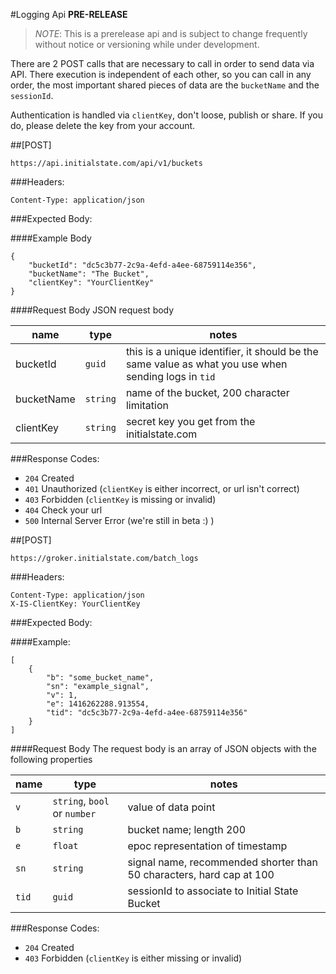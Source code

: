 #Logging Api
**PRE-RELEASE**
> *NOTE*: This is a prerelease api and is subject to change frequently without notice or versioning while under development.


There are 2 POST calls that are necessary to call in order to send data via API. There execution is independent of each other, so you can call in any order, the most important shared pieces of data are the `bucketName` and the `sessionId`.

Authentication is handled via `clientKey`, don't loose, publish or share. If you do, please delete the key from your account.


##[POST]

`https://api.initialstate.com/api/v1/buckets`

###Headers:
```
Content-Type: application/json
```

###Expected Body:

####Example Body

```
{
	"bucketId": "dc5c3b77-2c9a-4efd-a4ee-68759114e356",
	"bucketName": "The Bucket",
	"clientKey": "YourClientKey"
}
```

####Request Body
JSON request body

|name|type|notes|
|----|----|-----|
|bucketId|`guid`|this is a unique identifier, it should be the same value as what you use when sending logs in `tid`|
|bucketName|`string`|name of the bucket, 200 character limitation|
|clientKey|`string`|secret key you get from the initialstate.com|


###Response Codes:
- `204` Created
- `401` Unauthorized (`clientKey` is either incorrect, or url isn't correct)
- `403` Forbidden (`clientKey` is missing or invalid)
- `404` Check your url
- `500` Internal Server Error (we're still in beta :) )


##[POST]

`https://groker.initialstate.com/batch_logs`

###Headers:
```
Content-Type: application/json
X-IS-ClientKey: YourClientKey
```

###Expected Body:


####Example:

```
[
	{
		"b": "some_bucket_name",
		"sn": "example_signal",
		"v": 1,
		"e": 1416262288.913554,
		"tid": "dc5c3b77-2c9a-4efd-a4ee-68759114e356"
	}
]
```

####Request Body
The request body is an array of JSON objects with the following properties

|name|type|notes	|
|----|----|--------|
|`v`	|`string`, `bool` or `number`|value of data point |
|`b`	|`string`|bucket name; length 200|
|`e`	|`float`|epoc representation of timestamp|
|`sn`	|`string`|signal name, recommended shorter than 50 characters, hard cap at 100|
|`tid`	|`guid`|sessionId to associate to Initial State Bucket|

###Response Codes:
- `204` Created
- `403` Forbidden (`clientKey` is either missing or invalid)